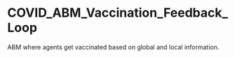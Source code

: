 # COVID_ABM_Vaccination_Feedback_Loop
ABM where agents get vaccinated based on global and local information.
